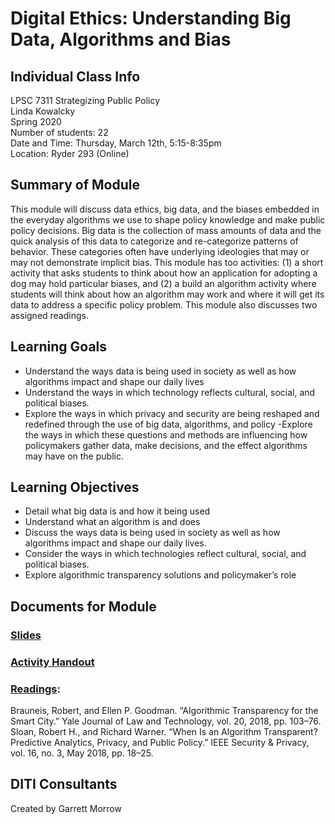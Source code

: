 # Digital Ethics: Understanding Big Data, Algorithms and Bias

## Individual Class Info
LPSC 7311 Strategizing Public Policy
<br>
Linda Kowalcky
<br>
Spring 2020
<br>
Number of students: 22
<br>
Date and Time: Thursday, March 12th, 5:15-8:35pm
<br>
Location: Ryder 293 (Online)

## Summary of Module
This module will discuss data ethics, big data, and the biases embedded in the everyday algorithms we use to shape policy knowledge and make public policy decisions. Big data is the collection of mass amounts of data and the quick analysis of this data to categorize and re-categorize patterns of behavior. These categories often have underlying ideologies that may or may not demonstrate implicit bias. This module has too activities: (1) a short activity that asks students to think about how an application for adopting a dog may hold particular biases, and (2) a build an algorithm activity where students will think about how an algorithm may work and where it will get its data to address a specific policy problem. This module also discusses two assigned readings.

## Learning Goals
- Understand the ways data is being used in society as well as how algorithms impact and shape our daily lives
- Understand the ways in which technology reflects cultural, social, and political biases.
- Explore the ways in which privacy and security are being reshaped and redefined through the use of big data, algorithms, and policy
 -Explore the ways in which these questions and methods are influencing how policymakers gather data, make decisions, and the effect algorithms may have on the public.

## Learning Objectives
- Detail what big data is and how it being used
- Understand what an algorithm is and does
- Discuss the ways data is being used in society as well as how algorithms impact and shape our daily lives.
- Consider the ways in which technologies reflect cultural, social, and political biases.
- Explore algorithmic transparency solutions and policymaker’s role


## Documents for Module

### [Slides]()

### [Activity Handout](https://github.com/NULabNortheastern/digitalassignmentshowcase/blob/master/data_ethics/strategizingpublicpolicy-spring2020-kowalcky/handout-adopt_or_not.pdf)

### [Readings](https://github.com/NULabNortheastern/digitalassignmentshowcase/tree/master/data_ethics/strategizingpublicpolicy-spring2020-kowalcky/Docs):
Brauneis, Robert, and Ellen P. Goodman. “Algorithmic Transparency for the Smart City.” Yale Journal of Law and Technology, vol. 20, 2018, pp. 103–76.<br>
Sloan, Robert H., and Richard Warner. “When Is an Algorithm Transparent? Predictive Analytics, Privacy, and Public Policy.” IEEE Security & Privacy, vol. 16, no. 3, May 2018, pp. 18–25. <br>

## DITI Consultants
Created by Garrett Morrow
